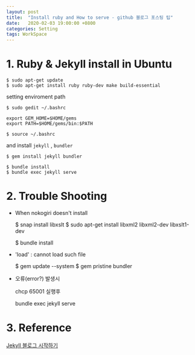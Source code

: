 ```yaml
---
layout: post
title:  "Install ruby and How to serve - github 블로그 포스팅 팁"
date:   2020-02-03 19:00:00 +0800
categories: Setting
tags: WorkSpace
--- 
```


# 1. Ruby & Jekyll install in Ubuntu

    $ sudo apt-get update
    $ sudo apt-get install ruby ruby-dev make build-essential

setting enviroment path

    $ sudo gedit ~/.bashrc
    
    export GEM_HOME=$HOME/gems
    export PATH=$HOME/gems/bin:$PATH
    
    $ source ~/.bashrc

and install `jekyll` , `bundler`

    $ gem install jekyll bundler

    $ bundle install
    $ bundle exec jekyll serve

# 2. Trouble Shooting

- When nokogiri doesn't install

    $ snap install libxslt
    $ sudo apt-get install libxml2 libxml2-dev libxslt1-dev
    
    $ bundle install

- 'load' : cannot load such file

    $ gem update --system
    $ gem pristine bundler

- 오류(error?) 발생시

    chcp 65001 실행후

    bundle exec jekyll serve

# 3. Reference

[Jekyll 블로그 시작하기](https://nachwon.github.io/jekyllblog/)